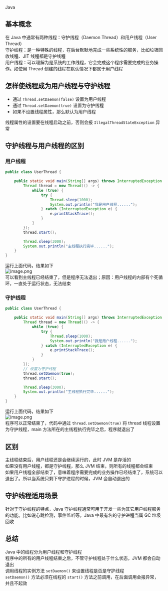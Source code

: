 Java
<a name="pPkty"></a>
## 基本概念
在 Java 中通常有两种线程：守护线程（Daemon Thread）和用户线程（User Thread）<br />守护线程：是一种特殊的线程，在后台默默地完成一些系统性的服务，比如垃圾回收线程、JIT 线程都是守护线程<br />用户线程：可以理解为是系统的工作线程，它会完成这个程序需要完成的业务操作。如使用 Thread 创建的线程在默认情况下都属于用户线程
<a name="Dv5rL"></a>
## 怎样使线程成为用户线程与守护线程

- 通过 `Thread.setDaemon(false)` 设置为用户线程
- 通过 `Thread.setDaemon(true)` 设置为守护线程
- 如果不设置线程属性，那么默认为用户线程

线程属性的设置要在线程启动之前，否则会报 `IllegalThreadStateException` 异常
<a name="f3tkz"></a>
## 守护线程与用户线程的区别
<a name="gJIJP"></a>
### 用户线程
```java
public class UserThread {

    public static void main(String[] args) throws InterruptedException {
        Thread thread = new Thread(() -> {
            while (true) {
                try {
                    Thread.sleep(1000);
                    System.out.println("我是用户线程......");
                } catch (InterruptedException e) {
                    e.printStackTrace();
                }
            }
        });
        thread.start();

        Thread.sleep(3000);
        System.out.println("主线程执行完毕......");
    }
}
```
运行上面代码，结果如下<br />![image.png](https://cdn.nlark.com/yuque/0/2023/png/396745/1692540401585-3f2000c1-e2cb-498d-9710-3518aea27cf2.png#averageHue=%23f9f9f9&clientId=u8e812d4a-ea0b-4&from=paste&height=288&id=u1d4adca2&originHeight=721&originWidth=1963&originalType=binary&ratio=2.5&rotation=0&showTitle=false&size=148424&status=done&style=none&taskId=uf1bce2e5-8c3f-4621-919c-61d32f7a59c&title=&width=785.2)<br />可以看到主线程已经结束了，但是程序无法退出；原因：用户线程的内部有个死循环，一直处于运行状态，无法结束
<a name="nzBHi"></a>
### 守护线程
```java
public class UserThread {

    public static void main(String[] args) throws InterruptedException {
        Thread thread = new Thread(() -> {
            while (true) {
                try {
                    Thread.sleep(1000);
                    System.out.println("我是用户线程......");
                } catch (InterruptedException e) {
                    e.printStackTrace();
                }
            }
        });
        // 设置为守护线程
        thread.setDaemon(true);
        thread.start();

        Thread.sleep(3000);
        System.out.println("主线程执行完毕......");
    }
}
```
运行上面代码，结果如下<br />![image.png](https://cdn.nlark.com/yuque/0/2023/png/396745/1692540505222-8200b63b-e19c-4581-b71d-7d9c6d6efd21.png#averageHue=%23fcfcfc&clientId=u8e812d4a-ea0b-4&from=paste&height=316&id=ufb1b10ea&originHeight=790&originWidth=2014&originalType=binary&ratio=2.5&rotation=0&showTitle=false&size=96156&status=done&style=none&taskId=u856f5e3b-e34e-4396-a689-2751c33cd26&title=&width=805.6)<br />程序可以正常结束了，代码中通过 `thread.setDaemon(true)` 将 thread 线程设置为守护线程，main 方法所在的主线程执行完毕之后，程序就退出了
<a name="tPg6o"></a>
## 区别
主线程结束后，用户线程还是会继续运行的，此时 JVM 是存活的<br />如果没有用户线程，都是守护线程，那么 JVM 结束，则所有的线程都会结束<br />如果用户线程全部结束了，意味着程序需要完成的业务操作已经结束了，系统可以退出了。所以当系统只剩下守护进程的时候，JVM 会自动退出的
<a name="JQJ3W"></a>
## 守护线程适用场景
针对于守护线程的特点，Java 守护线程通常可用于开发一些为其它用户线程服务的功能。比如说心跳检测，事件监听等。Java 中最有名的守护进程当属 GC 垃圾回收
<a name="eEvSx"></a>
## 总结
Java 中的线程分为用户线程和守护线程<br />程序中的所有的用户线程结束之后，不管守护线程处于什么状态，JVM 都会自动退出<br />调用线程的实例方法 `setDaemon()` 来设置线程是否是守护线程<br />`setDaemon()` 方法必须在线程的 `start()` 方法之前调用，在后面调用会报异常，并且不起效
